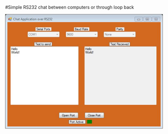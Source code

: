 #Simple RS232 chat between computers or through loop back

![example](https://github.com/Dulatr/RS232_Chat_.NET/blob/master/FormExample.JPG)
